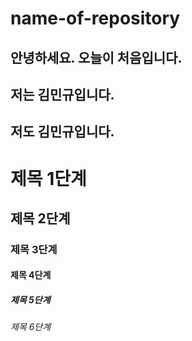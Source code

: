 # name-of-repository
## 안녕하세요. 오늘이 처음입니다.
## 저는 김민규입니다.
## 저도 김민규입니다.
# 제목 1단계
## 제목 2단계  
### 제목 3단계
#### 제목 4단계
##### 제목 5단계
###### 제목 6단계 
